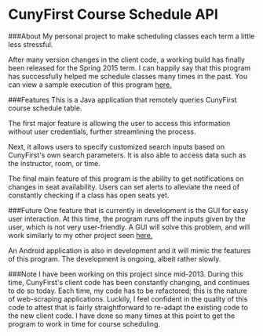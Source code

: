 # CunyFirst Course Schedule API

###About
My personal project to make scheduling classes each term a little less stressful.

After many version changes in the client code, a working build has finally been released for the Spring 2015 term. 
I can happily say that this program has successfully helped me schedule classes many times in the past.
You can view a sample execution of this program [here.](https://github.com/KevinRamsunder/CunyFirst-College-Course-API/blob/master/src/MainClassSearch.java)



###Features
This is a Java application that remotely queries CunyFirst course schedule table. 

The first major feature is allowing the user to access this information without user credentials, further streamlining the process.

Next, it allows users to specify customized search inputs based on CunyFirst's own search parameters. It is also able to access data such as the instructor, room, or time. 

The final main feature of this program is the ability to get notifications on changes in seat availability. Users can set alerts to alleviate the need of constantly checking if a class has open seats yet. 

###Future
One feature that is currently in development is the GUI for easy user interaction. At this time, the program runs off the inputs given by the user, which is not very user-friendly. A GUI will solve this problem, and will work similarly to my other project seen [here.](https://github.com/KevinRamsunder/coursera-downloader)

An Android application is also in development and it will mimic the features of this program. The development is ongoing, albeit rather slowly.


###Note
I have been working on this project since mid-2013. During this time, CunyFirst's client code has been constantly changing, and continues to do so today.
Each time, my code has to be refactored; this is the nature of web-scraping applications.
Luckily, I feel confident in the quality of this code to attest that is fairly straightforward to re-adapt the existing code to the new client code. 
I have done so many times at this point to get the program to work in time for course scheduling.
